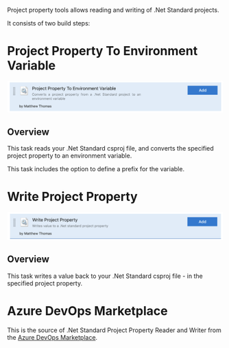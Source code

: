 Project property tools allows reading and writing of .Net Standard projects.

It consists of two build steps:

# Project Property To Environment Variable
![Build Step Preview Image](Images/ProjectVarReader/ProjectOverview.png)

## Overview
This task reads your .Net Standard csproj file, and converts the specified project property to an environment variable.

This task includes the option to define a prefix for the variable.

# Write Project Property
![Build Step Preview Image](Images/ProjectVarWriter/ProjectOverview.png)

## Overview
This task writes a value back to your .Net Standard csproj file - in the specified project property.

# Azure DevOps Marketplace
This is the source of .Net Standard Project Property Reader and Writer from the [Azure DevOps Marketplace](https://marketplace.visualstudio.com/items?itemName=MatthewThomas.netstandard-project-property-tools).
